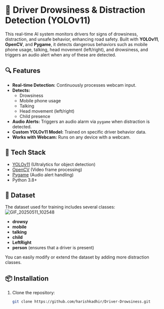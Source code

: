 # 🚗 Driver Drowsiness & Distraction Detection (YOLOv11)

This real-time AI system monitors drivers for signs of drowsiness, distraction, and unsafe behavior, enhancing road safety. Built with **YOLOv11**, **OpenCV**, and **Pygame**, it detects dangerous behaviors such as mobile phone usage, talking, head movement (left/right), and drowsiness, and triggers an audio alert when any of these are detected.

## 🔍 Features

- **Real-time Detection:** Continuously processes webcam input.
- **Detects:**
  - Drowsiness
  - Mobile phone usage
  - Talking
  - Head movement (left/right)
  - Child presence
- **Audio Alerts:** Triggers an audio alarm via `pygame` when distraction is detected.
- **Custom YOLOv11 Model:** Trained on specific driver behavior data.
- **Works with Webcam:** Runs on any device with a webcam.

## 🧠 Tech Stack

- [YOLOv11](https://github.com/ultralytics/ultralytics) (Ultralytics for object detection)
- [OpenCV](https://opencv.org/) (Video frame processing)
- [Pygame](https://www.pygame.org/) (Audio alert handling)
- Python 3.8+

## 📁 Dataset

The dataset used for training includes several classes:![GIF_20250511_102548](https://github.com/user-attachments/assets/2f248faf-7962-4339-bd48-fb5b1b7b7513)


- **drowsy**
- **mobile**
- **talking**
- **child**
- **LeftRight**
- **person** (ensures that a driver is present)

You can easily modify or extend the dataset by adding more distraction classes.

## 📦 Installation

1. Clone the repository:
   ```bash
   git clone https://github.com/harishkadhir/Driver-Drowsiness.git

   
   
